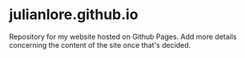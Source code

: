 # julianlore.github.io
Repository for my website hosted on Github Pages. Add more details concerning the content of the site once that's decided.
